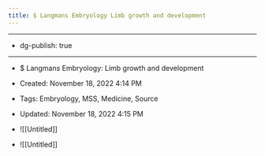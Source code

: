 ```yaml
---
title: $ Langmans Embryology Limb growth and development
---
```


- --

- dg-publish: true

- --

- $ Langmans Embryology: Limb growth and development

- Created: November 18, 2022 4:14 PM

- Tags: Embryology, MSS, Medicine, Source

- Updated: November 18, 2022 4:15 PM

- ![[Untitled]]

- ![[Untitled]]
